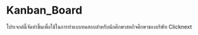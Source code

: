 # Kanban_Board
โปรเจกต์นี้จัดทำขึ้นเพื่อใช้ในการทำแบบทดสอบสำหรับนักศึกษาสหกิจศึกษาของบริษัท Clicknext
